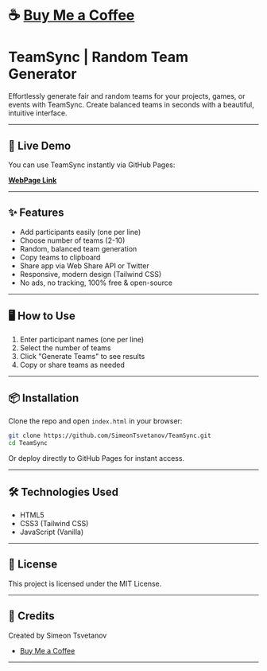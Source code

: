 # ☕️ [Buy Me a Coffee](https://buymeacoffee.com/simeontsvetanov)

# TeamSync | Random Team Generator

Effortlessly generate fair and random teams for your projects, games, or events with TeamSync. Create balanced teams in seconds with a beautiful, intuitive interface.

---

## 🚀 Live Demo

You can use TeamSync instantly via GitHub Pages:

**[WebPage Link](https://SimeonTsvetanov.github.io/TeamSync/)**

---

## ✨ Features

- Add participants easily (one per line)
- Choose number of teams (2-10)
- Random, balanced team generation
- Copy teams to clipboard
- Share app via Web Share API or Twitter
- Responsive, modern design (Tailwind CSS)
- No ads, no tracking, 100% free & open-source

---

## 🖥️ How to Use

1. Enter participant names (one per line)
2. Select the number of teams
3. Click "Generate Teams" to see results
4. Copy or share teams as needed

---

## 📦 Installation

Clone the repo and open `index.html` in your browser:

```bash
git clone https://github.com/SimeonTsvetanov/TeamSync.git
cd TeamSync
```

Or deploy directly to GitHub Pages for instant access.

---

## 🛠️ Technologies Used

- HTML5
- CSS3 (Tailwind CSS)
- JavaScript (Vanilla)

---

## 📄 License

This project is licensed under the MIT License.

---

## 🙏 Credits

Created by Simeon Tsvetanov

- [Buy Me a Coffee](https://buymeacoffee.com/simeontsvetanov)

---
